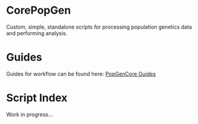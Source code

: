 # CorePopGen
 Custom, simple, standalone scripts for processing population genetics data and performing analysis.

# Guides
Guides for workflow can be found here: [PopGenCore Guides](https://xavierbarton.com/guides/)

# Script Index
Work in progress...
 
